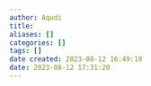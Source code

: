 ```yaml
---
author: Aqudi
title: 
aliases: []
categories: []
tags: []
date created: 2023-08-12 16:49:19
date: 2023-08-12 17:31:20
---
```

